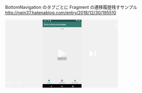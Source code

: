 BottomNavigation のタブごとに Fragment の遷移履歴残すサンプル
http://nein37.hatenablog.com/entry/2018/12/30/195510

[![動画](./image/image.png)](http://www.youtube.com/watch?v=yDKvGodoWy0)
